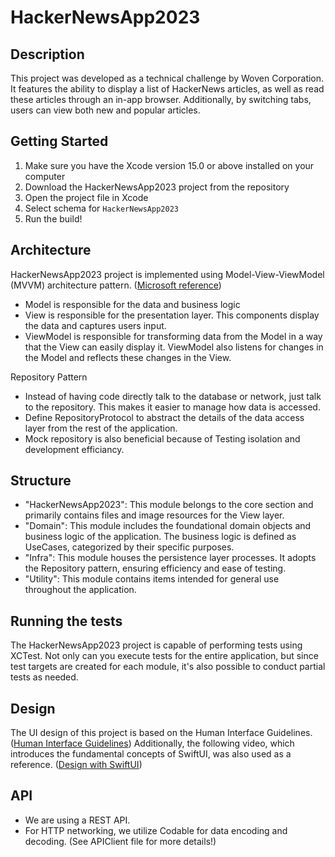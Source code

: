 # HackerNewsApp2023

## Description
This project was developed as a technical challenge by Woven Corporation.
It features the ability to display a list of HackerNews articles,
as well as read these articles through an in-app browser. Additionally,
by switching tabs, users can view both new and popular articles.

## Getting Started
1. Make sure you have the Xcode version 15.0 or above installed on your computer
2. Download the HackerNewsApp2023 project from the repository
3. Open the project file in Xcode
4. Select schema for `HackerNewsApp2023`
5. Run the build!

## Architecture
HackerNewsApp2023 project is implemented using Model-View-ViewModel (MVVM) architecture pattern. ([Microsoft reference](https://learn.microsoft.com/en-us/dotnet/architecture/maui/mvvm))

- Model is responsible for the data and business logic
- View is responsible for the presentation layer. This components display the data and captures users input.
- ViewModel is responsible for transforming data from the Model in a way that the View can easily display it. ViewModel also listens for changes in the Model and reflects these changes in the View.  

Repository Pattern
-  Instead of having code directly talk to the database or network, just talk to the repository. This makes it easier to manage how data is accessed.
- Define RepositoryProtocol to abstract the details of the data access layer from the rest of the application.
- Mock repository is also beneficial because of Testing isolation and development efficiancy.

## Structure
- "HackerNewsApp2023": This module belongs to the core section and primarily contains files and image resources for the View layer.
- "Domain": This module includes the foundational domain objects and business logic of the application. The business logic is defined as UseCases, categorized by their specific purposes.
- "Infra": This module houses the persistence layer processes. It adopts the Repository pattern, ensuring efficiency and ease of testing.
- "Utility": This module contains items intended for general use throughout the application.

## Running the tests
The HackerNewsApp2023 project is capable of performing tests using XCTest.
Not only can you execute tests for the entire application,
but since test targets are created for each module, it's also possible to conduct partial tests as needed.

## Design
The UI design of this project is based on the Human Interface Guidelines. ([Human Interface Guidelines](https://developer.apple.com/design/human-interface-guidelines))
Additionally, the following video, which introduces the fundamental concepts of SwiftUI, was also used as a reference. ([Design with SwiftUI](https://developer.apple.com/videos/play/wwdc2023/10115/))

## API
- We are using a REST API.
- For HTTP networking, we utilize Codable for data encoding and decoding. (See APIClient file for more details!)
